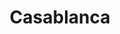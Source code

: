 ---
layout: post
title: Casablanca
director: Michael Curtiz
year: 1942
cover: https://images.mubicdn.net/images/film/164/cache-8007-1481117541/image-w1280.jpg
imdb250: true
oscar: true
---